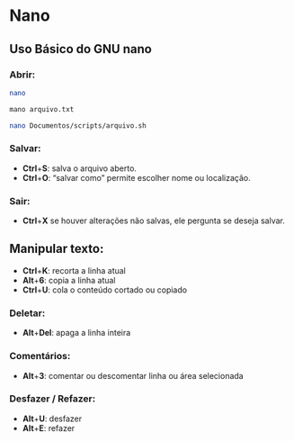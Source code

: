 # Nano

## Uso Básico do GNU nano

### Abrir:
```bash
nano
```

```bash
mano arquivo.txt
```

```bash
nano Documentos/scripts/arquivo.sh
```

### Salvar:
- **Ctrl**+**S**: salva o arquivo aberto.
- **Ctrl**+**O**: “salvar como” permite escolher nome ou localização.

### Sair:
- **Ctrl**+**X** se houver alterações não salvas, ele pergunta se deseja salvar.

## Manipular texto:
- **Ctrl**+**K**: recorta a linha atual
- **Alt**+**6**: copia a linha atual
- **Ctrl**+**U**: cola o conteúdo cortado ou copiado

### Deletar:
- **Alt**+**Del**: apaga a linha inteira

### Comentários:
- **Alt**+**3**: comentar ou descomentar linha ou área selecionada

### Desfazer / Refazer:
- **Alt**+**U**: desfazer
- **Alt**+**E**: refazer